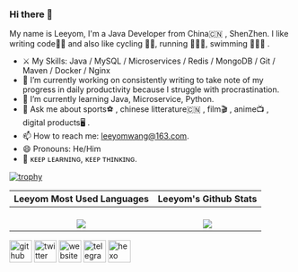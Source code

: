 ### Hi there 👋
My name is Leeyom, I'm a Java Developer from China🇨🇳 , ShenZhen. 
I like writing code👨‍💻 and also like cycling 🚴‍♂️, running 🏃🏻‍♂️, swimming 🏊🏻‍♂️ .

- ⚔️ My Skills: Java / MySQL / Microservices / Redis / MongoDB / Git / Maven / Docker / Nginx
- 🔭 I’m currently working on consistently writing to take note of my progress in daily productivity because I struggle with procrastination. 
- 🌱 I’m currently learning Java, Microservice, Python. 
- 💬 Ask me about sports⚽️ , chinese litterature🇨🇳 , film🎬 , anime📺 , digital products🖥 . 
- 📫 How to reach me: leeyomwang@163.com. 
- 😄 Pronouns: He/Him 
- 🤩 ᴋᴇᴇᴘ ʟᴇᴀʀɴɪɴɢ, ᴋᴇᴇᴘ ᴛʜɪɴᴋɪɴɢ.


[![trophy](https://github-profile-trophy.vercel.app/?username=superleeyom)](https://github.com/ryo-ma/github-profile-trophy)

|                   **Leeyom Most Used Languages**                    |                **Leeyom's Github Stats**                |
| :----------------------------------------------------------: | :----------------------------------------------------------: |
| <a href="https://github.com/superleeyom/superleeyom"><br/>  <img align="center" src="https://github-readme-stats.vercel.app/api/top-langs/?username=superleeyom&hide=html&hide_border=true&hide_title=true" /><br/></a> | <a href="https://github.com/superleeyom/superleeyom"><br/>  <img align="center" src="https://github-readme-stats.vercel.app/api?username=superleeyom&show_icons=true&count_private=true&include_all_commits=true&hide_border=true&hide_title=true" /><br/></a> |


[<img src='https://cdn.jsdelivr.net/npm/simple-icons@3.0.1/icons/github.svg' alt='github' height='40'>](https://github.com/superleeyom)  [<img src='https://cdn.jsdelivr.net/npm/simple-icons@3.0.1/icons/twitter.svg' alt='twitter' height='40'>](https://twitter.com/super_leeyom)  [<img src='https://cdn.jsdelivr.net/npm/simple-icons@3.0.1/icons/icloud.svg' alt='website' height='40'>](https://www.leeyom.top/blog)  [<img src='https://cdn.jsdelivr.net/npm/simple-icons@3.0.1/icons/telegram.svg' alt='telegram' height='40'>](https://t.me/super_leeyom)  [<img src='https://cdn.jsdelivr.net/npm/simple-icons@3.0.1/icons/hexo.svg' alt='hexo' height='40'>](https://www.leeyom.top/)   
